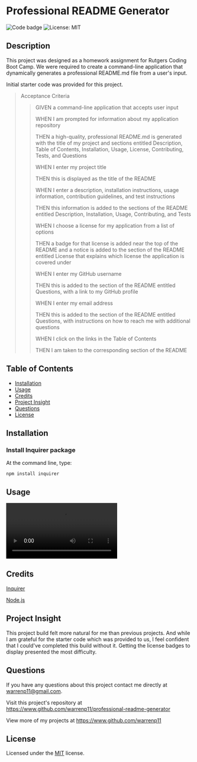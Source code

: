 # Professional README Generator
![Code badge](https://img.shields.io/github/languages/top/warrenp11/professional-readme-generator) ![License: MIT](https://img.shields.io/badge/License-MIT-yellow.svg)

## Description
This project was designed as a homework assignment for Rutgers Coding Boot Camp. We were required to create a command-line application that dynamically generates a professional README.md file from a user's input.
  
Initial starter code was provided for this project.


>Acceptance Criteria
>>GIVEN a command-line application that accepts user input
>>
>>WHEN I am prompted for information about my application repository
>>
>>THEN a high-quality, professional README.md is generated with the title of my project and sections entitled Description, Table of Contents, Installation, Usage, License, Contributing, Tests, and Questions
>>
>>WHEN I enter my project title
>>
>>THEN this is displayed as the title of the README
>>
>>WHEN I enter a description, installation instructions, usage information, contribution guidelines, and test instructions
>>
>>THEN this information is added to the sections of the README entitled Description, Installation, Usage, Contributing, and Tests
>>
>>WHEN I choose a license for my application from a list of options
>>
>>THEN a badge for that license is added near the top of the README and a notice is added to the section of the README entitled License that explains which license the application is covered under
>>
>>WHEN I enter my GitHub username
>>
>>THEN this is added to the section of the README entitled Questions, with a link to my GitHub profile
>>
>>WHEN I enter my email address
>>
>>THEN this is added to the section of the README entitled Questions, with instructions on how to reach me with additional questions
>>
>>WHEN I click on the links in the Table of Contents
>>
>>THEN I am taken to the corresponding section of the README

## Table of Contents
* [Installation](#installation)
* [Usage](#usage)
* [Credits](#credits)
* [Project Insight](#project-insight)
* [Questions](#questions)
* [License](#license)

## Installation

### Install Inquirer package
At the command line, type:

    npm install inquirer

## Usage
![Video Demo](./assets/node-readme-demo.webm)

## Credits
[Inquirer](https://www.npmjs.com/package/inquirer)

[Node.js](https://nodejs.org/en/docs/)

## Project Insight
This project build felt more natural for me than previous projects. And while I am grateful for the starter code which was provided to us, I feel confident that I could've completed this build without it. Getting the license badges to display presented the most difficulty.

## Questions
If you have any questions about this project contact me directly at warrenp11@gmail.com. 
  
Visit this project's repository at https://www.github.com/warrenp11/professional-readme-generator

View more of my projects at https://www.github.com/warrenp11

## License
Licensed under the [MIT](./license.txt/) license.